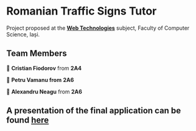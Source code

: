 # Romanian Traffic Signs Tutor

Project proposed at the [**Web Technologies**](https://victorvlad19.github.io/web/proiecte/) subject, Faculty of Computer Science, Iași. 

## Team Members

:adult: **Cristian Fiodorov** from **2A4**

:adult: **Petru Vamanu from** **2A6**

:adult: **Alexandru Neagu** from **2A6**

## A presentation of the final application can be found [here]( https://www.youtube.com/watch?v=PpRcrRzUtX0 )

